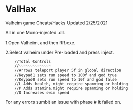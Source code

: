 # ValHax
Valheim game Cheats/Hacks
Updated 2/25/2021

All in one Mono-injected .dll.

1.Open Valheim, and then RR.exe.

2.Select valheim under Pre-loaded and press inject.


        //Total Controls
        //~~~~~~~~~~~~~~
        //Arrows teleport player 5f in global direction
        //Keypad1 sets run speed to 100f and god true
        //Keypad0 sets run speed to 10f and god false
        //L Adds health, might require spamming or holding
        //P Adds stamina,might require spamming or holding
        //O Increases swim speed 
        
For any errors sumbit an issue with phase # it failed on.
